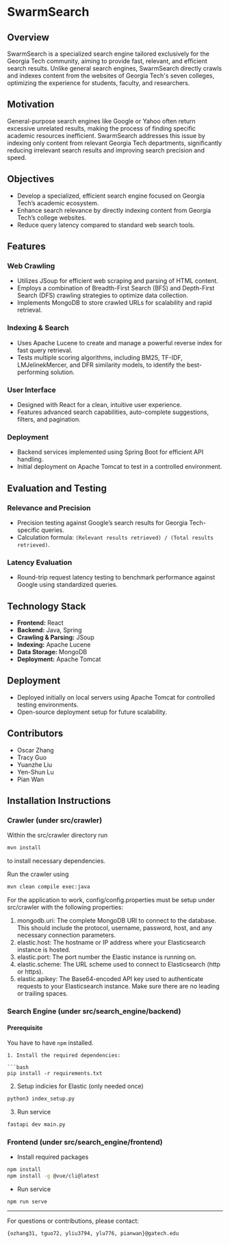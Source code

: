 # SwarmSearch

## Overview

SwarmSearch is a specialized search engine tailored exclusively for the Georgia Tech community, aiming to provide fast, relevant, and efficient search results. Unlike general search engines, SwarmSearch directly crawls and indexes content from the websites of Georgia Tech's seven colleges, optimizing the experience for students, faculty, and researchers.

## Motivation

General-purpose search engines like Google or Yahoo often return excessive unrelated results, making the process of finding specific academic resources inefficient. SwarmSearch addresses this issue by indexing only content from relevant Georgia Tech departments, significantly reducing irrelevant search results and improving search precision and speed.

## Objectives

- Develop a specialized, efficient search engine focused on Georgia Tech’s academic ecosystem.
- Enhance search relevance by directly indexing content from Georgia Tech’s college websites.
- Reduce query latency compared to standard web search tools.

## Features

### Web Crawling

- Utilizes JSoup for efficient web scraping and parsing of HTML content.
- Employs a combination of Breadth-First Search (BFS) and Depth-First Search (DFS) crawling strategies to optimize data collection.
- Implements MongoDB to store crawled URLs for scalability and rapid retrieval.

### Indexing & Search

- Uses Apache Lucene to create and manage a powerful reverse index for fast query retrieval.
- Tests multiple scoring algorithms, including BM25, TF-IDF, LMJelinekMercer, and DFR similarity models, to identify the best-performing solution.

### User Interface

- Designed with React for a clean, intuitive user experience.
- Features advanced search capabilities, auto-complete suggestions, filters, and pagination.

### Deployment

- Backend services implemented using Spring Boot for efficient API handling.
- Initial deployment on Apache Tomcat to test in a controlled environment.

## Evaluation and Testing

### Relevance and Precision

- Precision testing against Google’s search results for Georgia Tech-specific queries.
- Calculation formula: `(Relevant results retrieved) / (Total results retrieved)`.

### Latency Evaluation

- Round-trip request latency testing to benchmark performance against Google using standardized queries.

## Technology Stack

- **Frontend:** React
- **Backend:** Java, Spring
- **Crawling & Parsing:** JSoup
- **Indexing:** Apache Lucene
- **Data Storage:** MongoDB
- **Deployment:** Apache Tomcat

## Deployment

- Deployed initially on local servers using Apache Tomcat for controlled testing environments.
- Open-source deployment setup for future scalability.

## Contributors

- Oscar Zhang
- Tracy Guo
- Yuanzhe Liu
- Yen-Shun Lu
- Pian Wan

## Installation Instructions

### Crawler (under src/crawler)

Within the src/crawler directory run

```bash
mvn install
```

to install necessary dependencies.

Run the crawler using

```bash
mvn clean compile exec:java
```

For the application to work, config/config.properties must be setup under src/crawler with the following properties:

1. mongodb.uri: The complete MongoDB URI to connect to the database. This should include the protocol, username, password, host, and any necessary connection parameters.
2. elastic.host: The hostname or IP address where your Elasticsearch instance is hosted.
3. elastic.port: The port number the Elastic instance is running on.
4. elastic.scheme: The URL scheme used to connect to Elasticsearch (http or https).
5. elastic.apikey: The Base64-encoded API key used to authenticate requests to your Elasticsearch instance. Make sure there are no leading or trailing spaces.

### Search Engine (under src/search_engine/backend)

#### Prerequisite

You have to have `npm` installed.

````
1. Install the required dependencies:

```bash
pip install -r requirements.txt
````

2. Setup indicies for Elastic (only needed once)

```bash
python3 index_setup.py
```

3. Run service

```bash
fastapi dev main.py
```

### Frontend (under src/search_engine/frontend)

- Install required packages

```bash
npm install
npm install -g @vue/cli@latest
```

- Run service

```
npm run serve
```

---

For questions or contributions, please contact:

`{ozhang31, tguo72, yliu3794, ylu776, pianwan}@gatech.edu`
